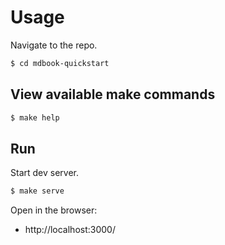 # **Usage**

Navigate to the repo.

```sh
$ cd mdbook-quickstart
```


## View available make commands

```bash
$ make help
```

## Run

Start dev server.

```sh
$ make serve
```

Open in the browser:

- http://localhost:3000/
